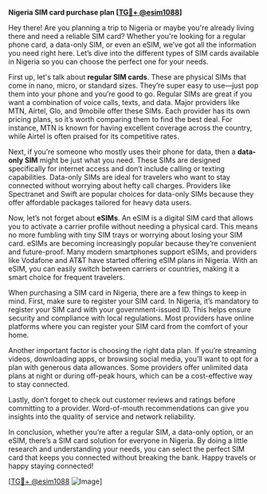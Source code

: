 **Nigeria SIM card purchase plan [[TG💪+ @esim1088](https://t.me/s/esim1088)]**

Hey there! Are you planning a trip to Nigeria or maybe you're already living there and need a reliable SIM card? Whether you're looking for a regular phone card, a data-only SIM, or even an eSIM, we’ve got all the information you need right here. Let’s dive into the different types of SIM cards available in Nigeria so you can choose the perfect one for your needs.

First up, let's talk about **regular SIM cards**. These are physical SIMs that come in nano, micro, or standard sizes. They’re super easy to use—just pop them into your phone and you’re good to go. Regular SIMs are great if you want a combination of voice calls, texts, and data. Major providers like MTN, Airtel, Glo, and 9mobile offer these SIMs. Each provider has its own pricing plans, so it’s worth comparing them to find the best deal. For instance, MTN is known for having excellent coverage across the country, while Airtel is often praised for its competitive rates.

Next, if you’re someone who mostly uses their phone for data, then a **data-only SIM** might be just what you need. These SIMs are designed specifically for internet access and don’t include calling or texting capabilities. Data-only SIMs are ideal for travelers who want to stay connected without worrying about hefty call charges. Providers like Spectranet and Swift are popular choices for data-only SIMs because they offer affordable packages tailored for heavy data users.

Now, let’s not forget about **eSIMs**. An eSIM is a digital SIM card that allows you to activate a carrier profile without needing a physical card. This means no more fumbling with tiny SIM trays or worrying about losing your SIM card. eSIMs are becoming increasingly popular because they’re convenient and future-proof. Many modern smartphones support eSIMs, and providers like Vodafone and AT&T have started offering eSIM plans in Nigeria. With an eSIM, you can easily switch between carriers or countries, making it a smart choice for frequent travelers.

When purchasing a SIM card in Nigeria, there are a few things to keep in mind. First, make sure to register your SIM card. In Nigeria, it’s mandatory to register your SIM card with your government-issued ID. This helps ensure security and compliance with local regulations. Most providers have online platforms where you can register your SIM card from the comfort of your home.

Another important factor is choosing the right data plan. If you’re streaming videos, downloading apps, or browsing social media, you’ll want to opt for a plan with generous data allowances. Some providers offer unlimited data plans at night or during off-peak hours, which can be a cost-effective way to stay connected.

Lastly, don’t forget to check out customer reviews and ratings before committing to a provider. Word-of-mouth recommendations can give you insights into the quality of service and network reliability.

In conclusion, whether you’re after a regular SIM, a data-only option, or an eSIM, there’s a SIM card solution for everyone in Nigeria. By doing a little research and understanding your needs, you can select the perfect SIM card that keeps you connected without breaking the bank. Happy travels or happy staying connected!

[[TG💪+ @esim1088](https://t.me/s/esim1088) ![Image](https://i.postimg.cc/Y0z9fWf4/image.png)]